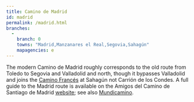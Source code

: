 ```yaml
---
title: Camino de Madrid
id: madrid
permalink: /madrid.html
branches:
  -
    branch: 0
    towns: "Madrid,Manzanares el Real,Segovia,Sahagún"
    mapagencies: e
---
```


The modern Camino de Madrid roughly corresponds to the old route from Toledo to Segovia and Valladolid and north, though it bypasses Valladolid and joins the [Camino Francés][0] at Sahagún not Carrión de los Condes. A full guide to the Madrid route is available on the Amigos del Camino de Santiago de Madrid [website][1]; see also [Mundicamino][2].

[0]: frances.html
[1]: http://www.demadridalcamino.org/
[2]: http://www.mundicamino.com/rutas.cfm?id=40